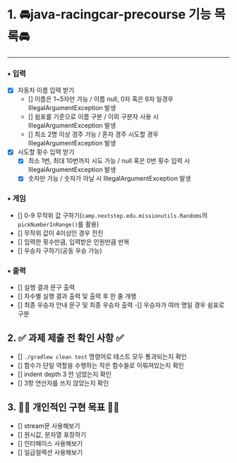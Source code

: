 # 1. 🚘java-racingcar-precourse 기능 목록🚘
---

### ▪️ 입력
- [x] 자동차 이름 입력 받기
    - [] 이름은 1~5자만 가능 / 이름 null, 0자 혹은 6자 일경우 IllegalArgumentException 발생
    - [] 쉼표를 기준으로 이름 구분 / 이외 구분자 사용 시 IllegalArgumentException 발생
    - [] 최소 2명 이상 경주 가능 / 혼자 경주 시도할 경우 IllegalArgumentException 발생
- [x] 시도할 횟수 입력 받기
    - [x] 최소 1번, 최대 10번까지 시도 가능  / null 혹은 0번 횟수 입력 시 IllegalArgumentException 발생
    - [x] 숫자만 가능 / 숫자가 아닐 시 IllegalArgumentException 발생

### ▪️ 게임
- [] 0-9 무작위 값 구하기(`camp.nextstep.edu.missionutils.Randoms`의 `pickNumberInRange()`를 활용)
- [] 무작위 값이 4이상인 경우 전진
- [] 입력한 횟수만큼, 입력받은 인원만큼 반복
- [] 우승자 구하기(공동 우승 가능)

### ▪️ 출력
- [] 실행 결과 문구 출력
- [] 차수별 실행 결과 출력 및 출력 후 한 줄 개행
- [] 최종 우승자 안내 문구 및 최종 우승자 출력
    -[] 우승자가 여러 명일 경우 쉼표로 구분   


## 2. ✅ 과제 제출 전 확인 사항 ✅
- [] `./gradlew clean test` 명령어로 테스트 모두 통과되는지 확인
- [] 함수가 단일 역할을 수행하는 작은 함수들로 이뤄져있는지 확인
- [] indent depth 3 안 넘었는지 확인
- [] 3항 연산자를 쓰지 않았는지 확인

## 3. 👊🏻 개인적인 구현 목표 👊🏻
- [] stream문 사용해보기
- [] 원시값, 문자열 포장하기
- [] 인터페이스 사용해보기
- [] 일급컬렉션 사용해보기
